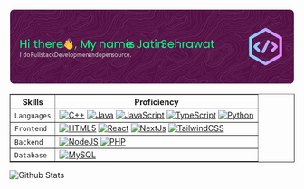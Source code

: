<a href="https://jatinseh.dev"><img alt="Hello, I'm Jatin. I do full-stack development and open source!" src="./github-header-image.png" /></a>

<!---
## Full Stack Web Developer

-   🧠  I'm currently learning Next.js with tailwindcss and trying some deno using fresh framework.
-   📕  Completing my Master's in Computer Science (2022 - 2024)
-   💬  Interested in new and innovative technologies.
-   🖥️  See my portfolio at [jatinseh.dev](http://jatinseh.dev)
-   🌍  I'm based in Delhi, IN.
-   ⚡  It's a bug, not a feature.
--->

<!-- HTML Code: Place this code in the document's body (between the 'body' tags) where the table should appear -->
<table align="center" width="100%" border>
  <thead>
    <tr>
      <th>Skills</th>
      <th>Proficiency</th>
    </tr>
  </thead>
  <tbody>
    <tr>
      <td><code>Languages</code></td>
      <td>
        <a href="https://docs.microsoft.com/en-us/cpp/?view=msvc-170" target="_blank" rel="noreferrer"><img src="https://raw.githubusercontent.com/danielcranney/readme-generator/main/public/icons/skills/cplusplus-colored.svg" width="36" height="36" alt="C++" /></a>
        <a href="https://www.oracle.com/java/" target="_blank" rel="noreferrer"><img src="https://raw.githubusercontent.com/danielcranney/readme-generator/main/public/icons/skills/java-colored.svg" width="36" height="36" alt="Java" /></a>
        <a href="https://developer.mozilla.org/en-US/docs/Web/JavaScript" target="_blank" rel="noreferrer"><img src="https://raw.githubusercontent.com/danielcranney/readme-generator/main/public/icons/skills/javascript-colored.svg" width="36" height="36" alt="JavaScript" /></a>
        <a href="https://www.typescriptlang.org/" target="_blank" rel="noreferrer"><img src="https://raw.githubusercontent.com/danielcranney/readme-generator/main/public/icons/skills/typescript-colored.svg" width="36" height="36" alt="TypeScript" /></a>
        <a href="https://www.python.org/" target="_blank" rel="noreferrer"><img src="https://raw.githubusercontent.com/danielcranney/readme-generator/main/public/icons/skills/python-colored.svg" width="36" height="36" alt="Python" /></a></td>
    </tr>
    <tr>
      <td><code>Frontend</code></td>
      <td>
          <a href="https://developer.mozilla.org/en-US/docs/Glossary/HTML5" target="_blank" rel="noreferrer"><img src="https://raw.githubusercontent.com/danielcranney/readme-generator/main/public/icons/skills/html5-colored.svg" width="36" height="36" alt="HTML5" /></a>
          <a href="https://reactjs.org/" target="_blank" rel="noreferrer"><img src="https://raw.githubusercontent.com/danielcranney/readme-generator/main/public/icons/skills/react-colored.svg" width="36" height="36" alt="React" /></a>
          <a href="https://nextjs.org/docs" target="_blank" rel="noreferrer"><img src="https://raw.githubusercontent.com/danielcranney/readme-generator/main/public/icons/skills/nextjs-colored.svg" width="36" height="36" alt="NextJs" /></a>
          <a href="https://tailwindcss.com/" target="_blank" rel="noreferrer"><img src="https://raw.githubusercontent.com/danielcranney/readme-generator/main/public/icons/skills/tailwindcss-colored.svg" width="36" height="36" alt="TailwindCSS" /></a>
      </td>
    </tr>
    <tr>
      <td><code>Backend</code></td>
      <td>
          <a href="https://nodejs.org/en/" target="_blank" rel="noreferrer"><img src="https://raw.githubusercontent.com/danielcranney/readme-generator/main/public/icons/skills/nodejs-colored.svg" width="36" height="36" alt="NodeJS" /></a>
          <a href="https://www.php.net/" target="_blank" rel="noreferrer"><img src="https://raw.githubusercontent.com/danielcranney/readme-generator/main/public/icons/skills/php-colored.svg" width="36" height="36" alt="PHP" /></a>
      </td>
    </tr>
    <tr>
      <td><code>Database</code></td>
      <td>
        <a href="https://www.mysql.com/" target="_blank" rel="noreferrer"><img src="https://raw.githubusercontent.com/danielcranney/readme-generator/main/public/icons/skills/mysql-colored.svg" width="36" height="36" alt="MySQL" /></a>
      </td>
    </tr>
  </tbody>
</table>
<!-- Codes by Quackit.com -->

<!-- ### My GitHub Stats -->
<img src="https://github-readme-stats.vercel.app/api?username=jatinsehrwt&show_icons=true&theme=dracula" alt="Github Stats" />

<!-- [![Jatin's GitHub stats](https://github-readme-stats.vercel.app/api?username=jatinseh&show_icons=true&theme=dracula)](https://github.com/jatinseh/goomba)  [![Top Languages](https://github-readme-stats.vercel.app/api/top-langs/?username=jatinseh&layout=compact&theme=dracula)](https://github.com/jatinseh/goomba)  
 -->
 
 
<!--
**jatinseh/jatinseh** is a ✨ _special_ ✨ repository because its `README.md` (this file) appears on your GitHub profile.

Here are some ideas to get you started:

- 🔭 I’m currently working on ...
- 🌱 I’m currently learning ...
- 👯 I’m looking to collaborate on ...
- 🤔 I’m looking for help with ...
- 💬 Ask me about ...
- 📫 How to reach me: ...
- 😄 Pronouns: ...
- ⚡ Fun fact: ...
-->
